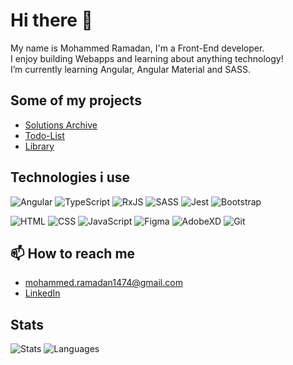 # Hi there 👋

My name is Mohammed Ramadan, I'm a Front-End developer.
\
I enjoy building Webapps and learning about anything technology!
\
I’m currently learning Angular, Angular Material and SASS.

## Some of my projects

- [Solutions Archive](https://github.com/imohammedramadan/Sol-Chive)
- [Todo-List](https://github.com/imohammedramadan/TOP-Todo-List)
- [Library](https://github.com/imohammedramadan/TOP-Library)

## Technologies i use

![Angular](https://img.shields.io/badge/Angular-dd0031?style=for-the-badge&logo=Angular&logoColor=white)
![TypeScript](https://img.shields.io/badge/TypeScript-3178c6?style=for-the-badge&logo=typescript&logoColor=white)
![RxJS](https://img.shields.io/badge/RxJS-c2185b?style=for-the-badge&logo=reactivex&logoColor=white)
![SASS](https://img.shields.io/badge/SASS-cf649a?style=for-the-badge&logo=SASS&logoColor=white)
![Jest](https://img.shields.io/badge/Jest-99425b?style=for-the-badge&logo=Jest&logoColor=white)
![Bootstrap](https://img.shields.io/badge/Bootstrap-702cf4?style=for-the-badge&logo=Bootstrap&logoColor=white)

![HTML](https://img.shields.io/badge/html5-e44d26?style=for-the-badge&logo=html5&logoColor=white)
![CSS](https://img.shields.io/badge/css3-0070ba?style=for-the-badge&logo=css3&logoColor=white)
![JavaScript](https://img.shields.io/badge/JavaScript-f7e018?style=for-the-badge&logo=javascript&logoColor=000000)
![Figma](https://img.shields.io/badge/Figma-2c2c2c?style=for-the-badge&logo=Figma&logoColor=white)
![AdobeXD](https://img.shields.io/badge/AdobeXD-450135?style=for-the-badge&logo=AdobeXd&logoColor=white)
![Git](https://img.shields.io/badge/Git-f54d27?style=for-the-badge&logo=Git&logoColor=white)

## 📫 How to reach me

- [mohammed.ramadan1474@gmail.com](mailto:mohammed.ramadan1474@gmail.com)
- [LinkedIn](https://www.linkedin.com/in/imohammedramadan/)

## Stats

![Stats](https://github-readme-stats.vercel.app/api?username=imohammedramadan&theme=tokyonight&show_icons=true&count_private=true)
![Languages](https://github-readme-stats.vercel.app/api/top-langs/?username=imohammedramadan&show_icons=true&theme=tokyonight&layout=compact)

